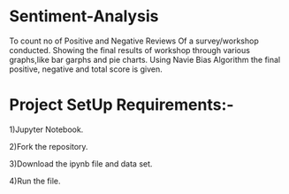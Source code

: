 # Sentiment-Analysis
To count no of Positive and Negative Reviews Of a survey/workshop conducted.
Showing the final results of workshop through various graphs,like bar garphs and  pie charts.
Using Navie Bias Algorithm the final positive, negative and total score is given.

# Project SetUp Requirements:-
1)Jupyter Notebook.

2)Fork the repository.

3)Download the ipynb file and data set.

4)Run the file. 

